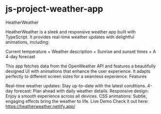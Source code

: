 # js-project-weather-app
HeatherWeather 

HeatherWeather is a sleek and responsive weather app built with TypeScript. 
It provides real-time weather updates with delightful animations, including:

Current temperature + Weather description + Sunrise and sunset times + A 4-day forecast 

This app fetches data from the OpenWeather API and features a beautifully designed UI with animations that enhance the user experience. It adapts perfectly to different screen sizes for a seamless experience.
Features

Real-time weather updates: Stay up-to-date with the latest conditions.
4-day forecast: Plan ahead with daily weather details.
Responsive design: Enjoy a smooth experience across all devices.
CSS animations: Subtle, engaging effects bring the weather to life.
Live Demo
Check it out here: 
https://heatherweather.netlify.app/
